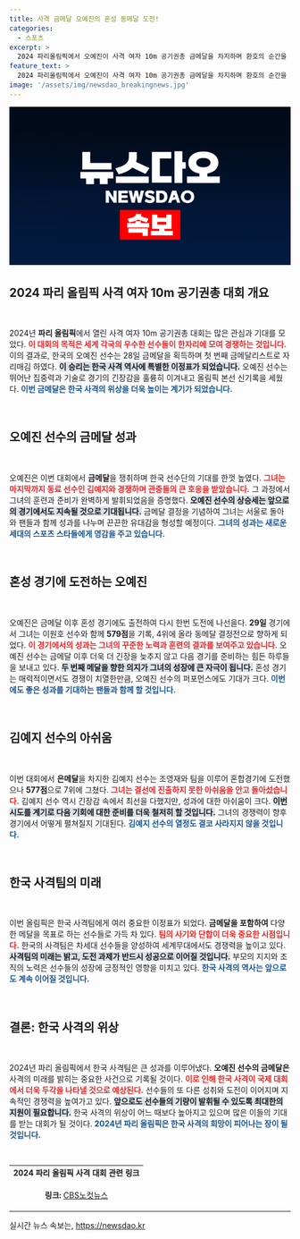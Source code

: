 ```yaml
---
title: 사격 금메달 오예진의 혼성 동메달 도전!
categories:
  - 스포츠
excerpt: >
  2024 파리올림픽에서 오예진이 사격 여자 10m 공기권총 금메달을 차지하며 환호의 순간을 맞았다. 이제 그녀는 혼성 팀에서 동메달에 도전한다. 두 번째 메달의 꿈은 이루어질까?
feature_text: >
  2024 파리올림픽에서 오예진이 사격 여자 10m 공기권총 금메달을 차지하며 환호의 순간을 맞았다. 이제 그녀는 혼성 팀에서 동메달에 도전한다. 두 번째 메달의 꿈은 이루어질까?
image: '/assets/img/newsdao_breakingnews.jpg'
---
```


<p><img src="/assets/img/newsdao_breakingnews.jpg" alt="bookingtag 속보" /></p>

<h2 data-ke-size="size26">2024 파리 올림픽 사격 여자 10m 공기권총 대회 개요</h2>

<p data-ke-size="size16">&nbsp;</p>

<p>2024년 <b>파리 올림픽</b>에서 열린 사격 여자 10m 공기권총 대회는 많은 관심과 기대를 모았다. <b><span style="color: #ee2323;">이 대회의 목적은 세계 각국의 우수한 선수들이 한자리에 모여 경쟁하는 것입니다.</span></b> 이의 결과로, 한국의 오예진 선수는 28일 금메달을 획득하며 첫 번째 금메달리스트로 자리매김 하였다. <b><span style="background-color: #21538527;">이 승리는 한국 사격 역사에 특별한 이정표가 되었습니다.</span></b> 오예진 선수는 뛰어난 집중력과 기술로 경기의 긴장감을 훌륭히 이겨내고 올림픽 본선 신기록을 세웠다. <b><span style="color: #1a5490;">이번 금메달은 한국 사격의 위상을 더욱 높이는 계기가 되었습니다.</span></b></p>

<p data-ke-size="size16">&nbsp;</p>

<h2 data-ke-size="size26">오예진 선수의 금메달 성과</h2>

<p data-ke-size="size16">&nbsp;</p>

<p>오예진은 이번 대회에서 <b>금메달</b>을 쟁취하며 한국 선수단의 기대를 한껏 높였다. <b><span style="color: #ee2323;">그녀는 마지막까지 동료 선수인 김예지와 경쟁하며 관중들의 큰 호응을 받았습니다.</span></b> 그 과정에서 그녀의 훈련과 준비가 완벽하게 발휘되었음을 증명했다. <b><span style="background-color: #21538527;">오예진 선수의 상승세는 앞으로의 경기에서도 지속될 것으로 기대됩니다.</span></b> 금메달 결정을 기념하여 그녀는 서울로 돌아와 팬들과 함께 성과를 나누며 끈끈한 유대감을 형성할 예정이다. <b><span style="color: #1a5490;">그녀의 성과는 새로운 세대의 스포츠 스타들에게 영감을 주고 있습니다.</span></b></p>

<p data-ke-size="size16">&nbsp;</p>

<h2 data-ke-size="size26">혼성 경기에 도전하는 오예진</h2>

<p data-ke-size="size16">&nbsp;</p>

<p>오예진은 금메달 이후 혼성 경기에도 출전하여 다시 한번 도전에 나선을다. <b>29일</b> 경기에서 그녀는 이원호 선수와 함께 <b>579점</b>을 기록, 4위에 올라 동메달 결정전으로 향하게 되었다. <b><span style="color: #ee2323;">이 경기에서의 성과는 그녀의 꾸준한 노력과 훈련의 결과를 보여주고 있습니다.</span></b> 오예진 선수는 금메달 이후 더욱 더 긴장을 늦추지 않고 다음 경기를 준비하는 힘든 하루들을 보내고 있다. <b><span style="background-color: #21538527;">두 번째 메달을 향한 의지가 그녀의 성장에 큰 자극이 됩니다.</span></b> 혼성 경기는 매력적이면서도 경쟁이 치열한만큼, 오예진 선수의 퍼포먼스에도 기대가 크다. <b><span style="color: #1a5490;">이번에도 좋은 성과를 기대하는 팬들과 함께 할 것입니다.</span></b></p>

<p data-ke-size="size16">&nbsp;</p>

<h2 data-ke-size="size26">김예지 선수의 아쉬움</h2>

<p data-ke-size="size16">&nbsp;</p>

<p>이번 대회에서 <b>은메달</b>을 차지한 김예지 선수는 조영재와 팀을 이루어 혼합경기에 도전했으나 <b>577점</b>으로 7위에 그쳤다. <b><span style="color: #ee2323;">그녀는 결선에 진출하지 못한 아쉬움을 안고 돌아섰습니다.</span></b> 김예지 선수 역시 긴장감 속에서 최선을 다했지만, 성과에 대한 아쉬움이 크다. <b><span style="background-color: #21538527;">이번 시도를 계기로 다음 기회에 대한 준비를 더욱 철저히 할 것입니다.</span></b> 그녀의 경쟁력이 향후 경기에서 어떻게 펼쳐질지 기대된다. <b><span style="color: #1a5490;">김예지 선수의 열정도 결코 사라지지 않을 것입니다.</span></b></p>

<p data-ke-size="size16">&nbsp;</p>

<h2 data-ke-size="size26">한국 사격팀의 미래</h2>

<p data-ke-size="size16">&nbsp;</p>

<p>이번 올림픽은 한국 사격팀에게 여러 중요한 이정표가 되었다. <b>금메달을 포함하여</b> 다양한 메달을 목표로 하는 선수들로 가득 차 있다. <b><span style="color: #ee2323;">팀의 사기와 단합이 더욱 중요한 시점입니다.</span></b> 한국의 사격팀은 차세대 선수들을 양성하여 세계무대에서도 경쟁력을 높이고 있다. <b><span style="background-color: #21538527;">사격팀의 미래는 밝고, 도전 과제가 반드시 성공으로 이어질 것입니다.</span></b> 부모의 지지와 조직의 노력은 선수들의 성장에 긍정적인 영향을 미치고 있다. <b><span style="color: #1a5490;">한국 사격의 역사는 앞으로도 계속 이어질 것입니다.</span></b></p>

<p data-ke-size="size16">&nbsp;</p>

<h2 data-ke-size="size26">결론: 한국 사격의 위상</h2>

<p data-ke-size="size16">&nbsp;</p>

<p>2024년 파리 올림픽에서 한국 사격팀은 큰 성과를 이루어냈다. <b>오예진 선수의 금메달은</b> 사격의 미래를 밝히는 중요한 사건으로 기록될 것이다. <b><span style="color: #ee2323;">이로 인해 한국 사격이 국제 대회에서 더욱 두각을 나타낼 것으로 예상된다.</span></b> 선수들의 또 다른 성취와 도전이 이어지며 지속적인 경쟁력을 높여가고 있다. <b><span style="background-color: #21538527;">앞으로도 선수들의 기량이 발휘될 수 있도록 최대한의 지원이 필요합니다.</span></b> 한국 사격의 위상이 어느 때보다 높아지고 있으며 많은 이들의 기대를 받는 대회가 될 것이다. <b><span style="color: #1a5490;">2024년 파리 올림픽은 한국 사격의 희망이 피어나는 장이 될 것입니다.</span></b></p>

<p data-ke-size="size16">&nbsp;</p>

<table style="width: 100%; height: 68px;">
    <tr>
        <td style="text-align: center; height: 17px;"><b>2024 파리 올림픽 사격 대회 관련 링크</b></td>
    </tr>
    <tr>
        <td style="text-align: center; height: 50px;">
            <b>링크:</b> <a href="https://url.kr/b71afn">CBS노컷뉴스</a>
        </td>
    </tr>
</table>

<hr>
실시간 뉴스 속보는, <a href="https://newsdao.kr" rel="dofollow">https://newsdao.kr</a>


